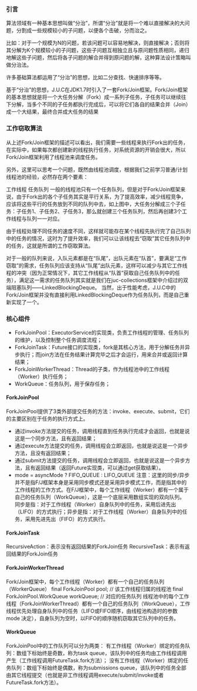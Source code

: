 ### 引言
算法领域有一种基本思想叫做“分治”，所谓“分治”就是将一个难以直接解决的大问题，分割成一些规模较小的子问题，以便各个击破，分而治之。

比如：对于一个规模为N的问题，若该问题可以容易地解决，则直接解决；否则将其分解为K个规模较小的子问题，这些子问题互相独立且与原问题性质相同，递归地解这些子问题，然后将各子问题的解合并得到原问题的解，这种算法设计策略叫做分治法。

许多基础算法都运用了“分治”的思想，比如二分查找、快速排序等等。

基于“分治”的思想，J.U.C在JDK1.7时引入了一套Fork/Join框架。Fork/Join框架的基本思想就是将一个大任务分解（Fork）成一系列子任务，子任务可以继续往下分解，当多个不同的子任务都执行完成后，可以将它们各自的结果合并（Join）成一个大结果，最终合并成大任务的结果

### 工作窃取算法
从上述Fork/Join框架的描述可以看出，我们需要一些线程来执行Fork出的任务，在实际中，如果每次都创建新的线程执行任务，对系统资源的开销会很大，所以Fork/Join框架利用了线程池来调度任务。

另外，这里可以思考一个问题，既然由线程池调度，根据我们之前学习普通/计划线程池的经验，必然存在两个要素：

工作线程
任务队列
一般的线程池只有一个任务队列，但是对于Fork/Join框架来说，由于Fork出的各个子任务其实是平行关系，为了提高效率，减少线程竞争，应该将这些平行的任务放到不同的队列中去，如上图中，大任务分解成三个子任务：子任务1、子任务2、子任务3，那么就创建三个任务队列，然后再创建3个工作线程与队列一一对应。

由于线程处理不同任务的速度不同，这样就可能存在某个线程先执行完了自己队列中的任务的情况，这时为了提升效率，我们可以让该线程去“窃取”其它任务队列中的任务，这就是所谓的工作窃取算法。

对于一般的队列来说，入队元素都是在“队尾”，出队元素在“队首”，要满足“工作窃取”的需求，任务队列应该支持从“队尾”出队元素，这样可以减少与其它工作线程的冲突（因为正常情况下，其它工作线程从“队首”获取自己任务队列中的任务），满足这一需求的任务队列其实就是我们在juc-collections框架中介绍过的双端阻塞队列——LinkedBlockingDeque。
当然，出于性能考虑，J.U.C中的Fork/Join框架并没有直接利用LinkedBlockingDeque作为任务队列，而是自己重新实现了一个。

### 核心组件
- ForkJoinPool：ExecutorService的实现类，负责工作线程的管理、任务队列的维护，以及控制整个任务调度流程；
- ForkJoinTask：Future接口的实现类，fork是其核心方法，用于分解任务并异步执行；而join方法在任务结果计算完毕之后才会运行，用来合并或返回计算结果；
- ForkJoinWorkerThread：Thread的子类，作为线程池中的工作线程（Worker）执行任务；
- WorkQueue：任务队列，用于保存任务；

#### ForkJoinPool
ForkJoinPool提供了3类外部提交任务的方法：invoke、execute、submit，它们的主要区别在于任务的执行方式上。
- 通过invoke方法提交的任务，调用线程直到任务执行完成才会返回，也就是说这是一个同步方法，且有返回结果；
- 通过execute方法提交的任务，调用线程会立即返回，也就是说这是一个异步方法，且没有返回结果；
- 通过submit方法提交的任务，调用线程会立即返回，也就是说这是一个异步方法，且有返回结果（返回Future实现类，可以通过get获取结果）。
- mode = asyncMode ? FIFO_QUEUE : LIFO_QUEUE
注意：这里的同步/异步并不是指F/J框架本身是采用同步模式还是采用异步模式工作，而是指其中的工作线程的工作方式。在F/J框架中，每个工作线程（Worker）都有一个属于自己的任务队列（WorkQueue），这是一个底层采用数组实现的双向队列。
同步是指：对于工作线程（Worker）自身队列中的任务，采用后进先出（LIFO）的方式执行；异步是指：对于工作线程（Worker）自身队列中的任务，采用先进先出（FIFO）的方式执行。

#### ForkJoinTask
RecursiveAction：表示没有返回结果的ForkJoin任务
RecursiveTask：表示有返回结果的ForkJoin任务

#### ForkJoinWorkerThread
Fork/Join框架中，每个工作线程（Worker）都有一个自己的任务队列（WorkerQueue）
    final ForkJoinPool pool;                    // 该工作线程归属的线程池
    final ForkJoinPool.WorkQueue workQueue;     // 对应的任务队列
线程池中的每个工作线程（ForkJoinWorkerThread）都有一个自己的任务队列（WorkQueue），工作线程优先处理自身队列中的任务（LIFO或FIFO顺序，由线程池构造时的参数 mode 决定），自身队列为空时，以FIFO的顺序随机窃取其它队列中的任务。


#### WorkQueue

ForkJoinPool中的工作队列可以分为两类：
有工作线程（Worker）绑定的任务队列：数组下标始终是奇数，称为task queue，该队列中的任务均由工作线程调用产生（工作线程调用FutureTask.fork方法）；
没有工作线程（Worker）绑定的任务队列：数组下标始终是偶数，称为submissions queue，该队列中的任务全部由其它线程提交（也就是非工作线程调用execute/submit/invoke或者FutureTask.fork方法）。